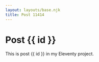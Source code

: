 ```yaml
---
layout: layouts/base.njk
title: Post 11414
---
```


# Post {{ id }}

This is post {{ id }} in my Eleventy project.
